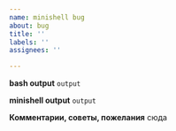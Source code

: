 ```yaml
---
name: minishell bug
about: bug
title: ''
labels: ''
assignees: ''

---
```


**bash output**
```output```

**minishell output**
```output```

**Комментарии, советы, пожелания**
сюда
